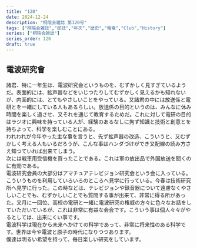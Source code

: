 ```yaml
---
title: "120"
date: 2024-12-24
description: "桐陰会雑誌 第120号"
tags: ["桐陰会雑誌","部誌","年次","歴史","電電","Club","History"]
series: ["桐陰会雑誌"]
series_order: 120
draft: true
---
```


## 電波研究會

諸君、特に一年生は、電波研究会というものを、むずかしく見すぎているようだ。表面的には、拡声器などをいじつたりしてむずかしく見えるかも知れないが、内面的には、とてもやさしいことをやっている。又諸君の中には放送係と電研とを一緒にしている人もあるらしい。放送係の目的というのは、みんなに休み時間を楽しく過させ、又それを通じて教育するためだ。これに対して電研の目的はラジオに興味を持っている人が、経験のあるなしに拘ず知識と技術と創意とを持ちよって、科学を楽しむことにある。<br>
われわれが今年やった主な事を言うと、先ず拡声器の改造、こういうと、又むずかしく考える人もいるだろうが、こんな事はハンダづけができ又配線の読み方さえ知つていれば出来てしまう。<br>
次には戦車用受信機を買ったことである。これは軍の放出品で外国放送を聞くのに有効である。<br>
電波研究会員の大部分はアマチュアテレビジョン研究会という会に入っている。こういうものを利用していろいろのところへ見学に行っている。今春は技術研究所へ見学に行った。この時などは、テレビジョンや録音器について遠慮なくやさしいことでも、むずかしいことでも質問する事が出来て、非常に得る所があった。又月に一回位、高校の電研と一緒に電波研究の権威の方々に色々なお話をしていただいているが、これは非常に有益な会合です。こういう事は個人々々がやるとしては、出来にくい事です。<br>
電波科学は現在から未来へかけての科学であって、非常に将来性のある科学です。世界は今や電波と原子の時代になりつつあります。<br>
僕達は明るい希望を持って、毎日楽しい研究をしています。